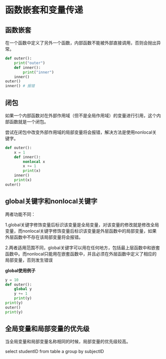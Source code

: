 

# 函数嵌套和变量传递

## 函数嵌套

在一个函数中定义了另外一个函数，内部函数不能被外部直接调用，否则会抛出异常。

```python
def outer():
  	print("outer")
    def inner():
      	print("inner")
    inner()
outer()
inner() # 报错
```



## 闭包

如果一个内部函数对在外部作用域（但不是全局作用域）的变量进行引用，这个内部函数就是一个闭包。

尝试在闭包中改变外部作用域的局部变量将会报错，解决方法是使用nonlocal关键字。

```python
def outer():
  	x = 1
    def inner():
      	nonlocal x
      	x += 1
        print(x)
    inner()
    print(x)
outer()
```



## global关键字和nonlocal关键字

两者功能不同：

1.global关键字修饰变量后标识该变量是全局变量，对该变量的修改就是修改全局变量，而nonlocal关键字修饰变量后标识该变量是外层函数中的局部变量，如果外层函数中不存在该局部变量将会报错。

2.两者适用范围不同，global关键字可以用在任何地方，包括最上层函数中和嵌套函数中。而nonlocal只能用在嵌套函数中，并且必须在外层函数中定义了相应的局部变量，否则发生错误

**global使用例子**

```python
y = 10
def outer():
  	global y
    y += 1
    print(y)
print(y)
outer()
print(y)
```





## 全局变量和局部变量的优先级

当全局变量和局部变量名称相同的时候，局部变量的优先级较高。



select studentID from table a group by subjectID